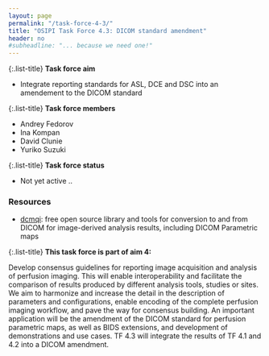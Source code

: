 ```yaml
---
layout: page
permalink: "/task-force-4-3/"
title: "OSIPI Task Force 4.3: DICOM standard amendment"
header: no
#subheadline: "... because we need one!"
---
```


{:.list-title}
**Task force aim**

- Integrate reporting standards for ASL, DCE and DSC into an amendement to the DICOM standard

{:.list-title}
**Task force members**

- Andrey Fedorov
- Ina Kompan
- David Clunie
- Yuriko Suzuki

{:.list-title}
**Task force status**  

- Not yet active ..


### Resources

* [dcmqi](https://github.com/QIICR/dcmqi): free open source library and tools for conversion to and from DICOM for image-derived analysis results, including DICOM Parametric maps

{:.list-title}
**This task force is part of aim 4:**

Develop consensus guidelines for reporting image acquisition and analysis of perfusion imaging. This will enable interoperability and facilitate the comparison of results produced by different analysis tools, studies or sites. We aim to harmonize and increase the detail in the description of parameters and configurations, enable encoding of the complete perfusion imaging workflow, and pave the way for consensus building. An important application will be the amendment of the DICOM standard for perfusion parametric maps, as well as BIDS extensions, and development of demonstrations and use cases. TF 4.3 will integrate the results of TF 4.1 and 4.2 into a DICOM amendment.
